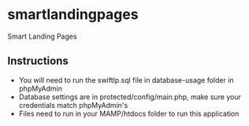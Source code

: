 # smartlandingpages
Smart Landing Pages

## Instructions

- You will need to run the swiftlp.sql file in database-usage folder in phpMyAdmin
- Database settings are in protected/config/main.php, make sure your credentials match phpMyAdmin's
- Files need to run in your MAMP/htdocs folder to run this application
